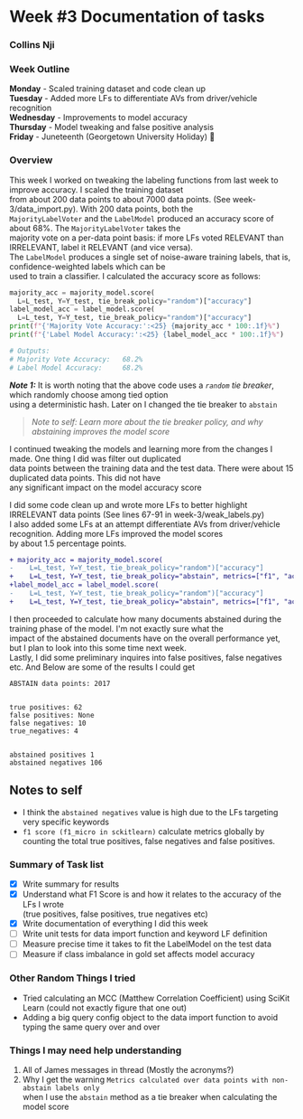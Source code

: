# Week #3 Documentation of tasks
### Collins Nji

### Week Outline  
__Monday__ - Scaled training dataset and code clean up     
__Tuesday__ - Added more LFs to differentiate AVs from driver/vehicle recognition     
__Wednesday__ - Improvements to model accuracy     
__Thursday__ -  Model tweaking and false positive analysis      
__Friday__ -  Juneteenth (Georgetown University Holiday) 🎉      


### Overview
This week I worked on tweaking the labeling functions from last week to improve accuracy. I scaled the training dataset     
from about 200 data points to about 7000 data points. (See week-3/data_import.py). With 200 data points, both the     
`MajorityLabelVoter` and the `LabelModel` produced an accuracy score of about 68%. The `MajorityLabelVoter` takes the     
majority vote on a per-data point basis: if more LFs voted RELEVANT than IRRELEVANT, label it RELEVANT (and vice versa).    
The `LabelModel` produces a single set of noise-aware training labels, that is, confidence-weighted labels which can be     
used to train a classifier. I calculated the accuracy score as follows: 

```python
majority_acc = majority_model.score(
  L=L_test, Y=Y_test, tie_break_policy="random")["accuracy"]
label_model_acc = label_model.score(
  L=L_test, Y=Y_test, tie_break_policy="random")["accuracy"]
print(f"{'Majority Vote Accuracy:':<25} {majority_acc * 100:.1f}%")
print(f"{'Label Model Accuracy:':<25} {label_model_acc * 100:.1f}%")

# Outputs:
# Majority Vote Accuracy:   68.2%
# Label Model Accuracy:     68.2%
```

***Note 1:*** It is worth noting that the above code uses a *`random` tie breaker*, which randomly choose among tied option      
using a deterministic hash. Later on I changed the tie breaker to `abstain`     
>*Note to self: Learn more about the tie breaker policy, and why abstaining improves the model score*

I continued tweaking the models and learning more from the changes I made. One thing I did was filter out duplicated   
data points between the training data and the test data. There were about 15 duplicated data points. This did not have   
any significant impact on the model accuracy score  

I did some code clean up and wrote more LFs to better highlight IRRELEVANT data points (See lines 67-91 in week-3/weak_labels.py)    
I also added some LFs at an attempt differentiate AVs from driver/vehicle recognition. Adding more LFs improved the model scores    
by about 1.5 percentage points. 

```diff
+ majority_acc = majority_model.score(
-    L=L_test, Y=Y_test, tie_break_policy="random")["accuracy"]
+    L=L_test, Y=Y_test, tie_break_policy="abstain", metrics=["f1", "accuracy"])
+label_model_acc = label_model.score(
-    L=L_test, Y=Y_test, tie_break_policy="random")["accuracy"]
+    L=L_test, Y=Y_test, tie_break_policy="abstain", metrics=["f1", "accuracy"])
```

I then proceeded to calculate how many documents abstained during the training phase of the model. I'm not exactly sure what the    
impact of the abstained documents have on the overall performance yet, but I plan to look into this some time next week.    
Lastly, I did some preliminary inquires into false positives, false negatives etc. And Below are some of the results I could get

```text
ABSTAIN data points: 2017 


true positives: 62
false positives: None
false negatives: 10
true_negatives: 4


abstained positives 1
abstained negatives 106
```

## Notes to self
- I think the `abstained negatives` value is high due to the LFs targeting very specific keywords
- `f1 score (f1_micro in sckitlearn)` calculate metrics globally by counting the total true positives, false negatives and false positives.
  
### Summary of Task list
- [x] Write summary for results   
- [x] Understand what F1 Score is and how it relates to the accuracy of the LFs I wrote      
      (true positives, false positives, true negatives etc)
- [x] Write documentation of everything I did this week
- [ ] Write unit tests for data import function and keyword LF definition    
- [ ] Measure precise time it takes to fit the LabelModel on the test data
- [ ] Measure if class imbalance in gold set affects model accuracy 
  
### Other Random Things I tried
- Tried calculating an MCC (Matthew Correlation Coefficient) using SciKit Learn (could not exactly figure that one out)
- Adding a big query config object to the data import function to avoid typing the same query over and over


### Things I may need help understanding
1. All of James messages in thread (Mostly the acronyms?)
2. Why I get the warning `Metrics calculated over data points with non-abstain labels only`    
   when I use the `abstain` method as a tie breaker when calculating the model score
